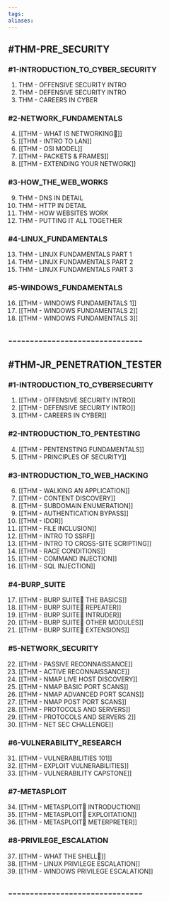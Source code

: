 ```yaml
---
tags:
aliases:
---
```

## #THM-PRE_SECURITY

### #1-INTRODUCTION_TO_CYBER_SECURITY

1. THM - OFFENSIVE SECURITY INTRO
2. THM - DEFENSIVE SECURITY INTRO  
3. THM - CAREERS IN CYBER

### #2-NETWORK_FUNDAMENTALS

4. [[THM - WHAT IS NETWORKING]] 
5. [[THM - INTRO TO LAN]]
6. [[THM - OSI MODEL]]  
7. [[THM - PACKETS & FRAMES]]  
8. [[THM - EXTENDING YOUR NETWORK]]

### #3-HOW_THE_WEB_WORKS

9. THM - DNS IN DETAIL  
10. THM - HTTP IN DETAIL  
11. THM - HOW WEBSITES WORK  
12. THM - PUTTING IT ALL TOGETHER

### #4-LINUX_FUNDAMENTALS

13. THM - LINUX FUNDAMENTALS PART 1  
14. THM - LINUX FUNDAMENTALS PART 2  
15. THM - LINUX FUNDAMENTALS PART 3

### #5-WINDOWS_FUNDAMENTALS

16. [[THM - WINDOWS FUNDAMENTALS 1]]  
17. [[THM - WINDOWS FUNDAMENTALS 2]]  
18. [[THM - WINDOWS FUNDAMENTALS 3]]
## -------------------------------
## #THM-JR_PENETRATION_TESTER

### #1-INTRODUCTION_TO_CYBERSECURITY

1. [[THM - OFFENSIVE SECURITY INTRO]]
2. [[THM - DEFENSIVE SECURITY INTRO]]
3. [[THM - CAREERS IN CYBER]]

### #2-INTRODUCTION_TO_PENTESTING 

4. [[THM - PENTENSTING FUNDAMENTALS]]
5. [[THM - PRINCIPLES OF SECURITY]]

### #3-INTRODUCTION_TO_WEB_HACKING

6. [[THM - WALKING AN APPLICATION]]
7. [[THM - CONTENT DISCOVERY]]
8. [[THM - SUBDOMAIN ENUMERATION]]
9. [[THM - AUTHENTICATION BYPASS]]
10. [[THM - IDOR]]
11. [[THM - FILE INCLUSION]]
12. [[THM - INTRO TO SSRF]]
13. [[THM - INTRO TO CROSS-SITE SCRIPTING]]
14. [[THM - RACE CONDITIONS]]
15. [[THM - COMMAND INJECTION]]
16. [[THM - SQL INJECTION]]

### #4-BURP_SUITE

17. [[THM - BURP SUITE THE BASICS]]
18. [[THM - BURP SUITE REPEATER]]
19. [[THM - BURP SUITE INTRUDER]]
20. [[THM - BURP SUITE OTHER MODULES]]
21. [[THM - BURP SUITE EXTENSIONS]]

### #5-NETWORK_SECURITY

22. [[THM - PASSIVE RECONNAISSANCE]]
23. [[THM - ACTIVE RECONNAISSANCE]]
24. [[THM - NMAP LIVE HOST DISCOVERY]]
25. [[THM - NMAP BASIC PORT SCANS]]
26. [[THM - NMAP ADVANCED PORT SCANS]]
27. [[THM - NMAP POST PORT SCANS]]
28. [[THM - PROTOCOLS AND SERVERS]]
29. [[THM - PROTOCOLS AND SERVERS 2]]
30. [[THM - NET SEC CHALLENGE]]

### #6-VULNERABILITY_RESEARCH

31. [[THM - VULNERABILITIES 101]]
32. [[THM - EXPLOIT VULNERABILITIES]]
33. [[THM - VULNERABILITY CAPSTONE]]

### #7-METASPLOIT

34. [[THM - METASPLOIT INTRODUCTION]]
35. [[THM - METASPLOIT EXPLOITATION]]
36. [[THM - METASPLOIT METERPRETER]]

### #8-PRIVILEGE_ESCALATION

37. [[THM - WHAT THE SHELL]]
38. [[THM - LINUX PRIVILEGE ESCALATION]]
39. [[THM - WINDOWS PRIVILEGE ESCALATION]]

## -------------------------------

